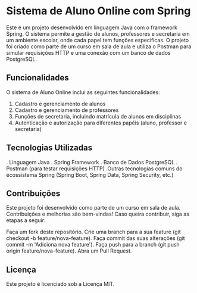 # Sistema de Aluno Online com Spring

Este é um projeto desenvolvido em linguagem Java com o framework Spring. O sistema permite a gestão de alunos, professores e secretaria em um ambiente escolar, onde cada papel tem funções específicas. 
O projeto foi criado como parte de um curso em sala de aula e utiliza o Postman para simular requisições HTTP e uma conexão com um banco de dados PostgreSQL.

## Funcionalidades
O sistema de Aluno Online inclui as seguintes funcionalidades:

1. Cadastro e gerenciamento de alunos
2. Cadastro e gerenciamento de professores
3. Funções de secretaria, incluindo matrícula de alunos em disciplinas
4. Autenticação e autorização para diferentes papéis (aluno, professor e secretaria)
   
## Tecnologias Utilizadas
. Linguagem Java
. Spring Framework
. Banco de Dados PostgreSQL
. Postman (para testar requisições HTTP)
.Outras tecnologias comuns do ecossistema Spring (Spring Boot, Spring Data, Spring Security, etc.)

## Contribuições

Este projeto foi desenvolvido como parte de um curso em sala de aula. Contribuições e melhorias são bem-vindas!
Caso queira contribuir, siga as etapas a seguir:

Faça um fork deste repositório.
Crie uma branch para a sua feature (git checkout -b feature/nova-feature).
Faça commit das suas alterações (git commit -m 'Adiciona nova feature').
Faça push para a branch (git push origin feature/nova-feature).
Abra um Pull Request.

## Licença
Este projeto é licenciado sob a Licença MIT.

